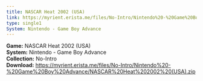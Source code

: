 ```yaml
---
title: NASCAR Heat 2002 (USA)
link: https://myrient.erista.me/files/No-Intro/Nintendo%20-%20Game%20Boy%20Advance/NASCAR%20Heat%202002%20(USA).zip
type: single1
System: Nintendo - Game Boy Advance
---
```

<b>Game:</b> NASCAR Heat 2002 (USA)<br>
<b>System:</b> Nintendo - Game Boy Advance<br>
<b>Collection:</b> No-Intro<br>
<b>Download:</b> https://myrient.erista.me/files/No-Intro/Nintendo%20-%20Game%20Boy%20Advance/NASCAR%20Heat%202002%20(USA).zip